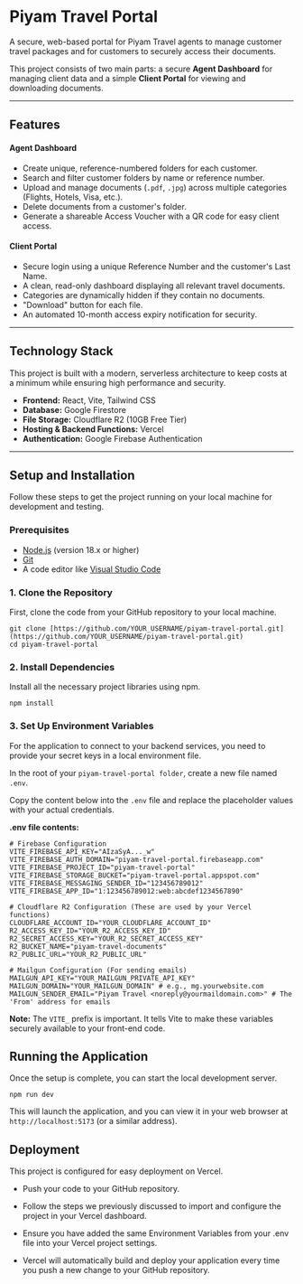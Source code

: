 # Piyam Travel Portal

A secure, web-based portal for Piyam Travel agents to manage customer travel packages and for customers to securely access their documents.

This project consists of two main parts: a secure **Agent Dashboard** for managing client data and a simple **Client Portal** for viewing and downloading documents.

---

## Features

#### Agent Dashboard
- Create unique, reference-numbered folders for each customer.
- Search and filter customer folders by name or reference number.
- Upload and manage documents (`.pdf`, `.jpg`) across multiple categories (Flights, Hotels, Visa, etc.).
- Delete documents from a customer's folder.
- Generate a shareable Access Voucher with a QR code for easy client access.

#### Client Portal
- Secure login using a unique Reference Number and the customer's Last Name.
- A clean, read-only dashboard displaying all relevant travel documents.
- Categories are dynamically hidden if they contain no documents.
- "Download" button for each file.
- An automated 10-month access expiry notification for security.

---

## Technology Stack

This project is built with a modern, serverless architecture to keep costs at a minimum while ensuring high performance and security.

- **Frontend:** React, Vite, Tailwind CSS
- **Database:** Google Firestore
- **File Storage:** Cloudflare R2 (10GB Free Tier)
- **Hosting & Backend Functions:** Vercel
- **Authentication:** Google Firebase Authentication

---

## Setup and Installation

Follow these steps to get the project running on your local machine for development and testing.

### Prerequisites

- [Node.js](https://nodejs.org/) (version 18.x or higher)
- [Git](https://git-scm.com/)
- A code editor like [Visual Studio Code](https://code.visualstudio.com/)

### 1. Clone the Repository

First, clone the code from your GitHub repository to your local machine.
```
git clone [https://github.com/YOUR_USERNAME/piyam-travel-portal.git](https://github.com/YOUR_USERNAME/piyam-travel-portal.git)
cd piyam-travel-portal
```

### 2. Install Dependencies
Install all the necessary project libraries using npm.
```
npm install
```

### 3. Set Up Environment Variables

For the application to connect to your backend services, you need to provide your secret keys in a local environment file.

In the root of your `piyam-travel-portal folder`, create a new file named `.env`.

Copy the content below into the `.env` file and replace the placeholder values with your actual credentials.

**.env file contents:**
```
# Firebase Configuration
VITE_FIREBASE_API_KEY="AIzaSyA..._w"
VITE_FIREBASE_AUTH_DOMAIN="piyam-travel-portal.firebaseapp.com"
VITE_FIREBASE_PROJECT_ID="piyam-travel-portal"
VITE_FIREBASE_STORAGE_BUCKET="piyam-travel-portal.appspot.com"
VITE_FIREBASE_MESSAGING_SENDER_ID="123456789012"
VITE_FIREBASE_APP_ID="1:123456789012:web:abcdef1234567890"

# Cloudflare R2 Configuration (These are used by your Vercel functions)
CLOUDFLARE_ACCOUNT_ID="YOUR_CLOUDFLARE_ACCOUNT_ID"
R2_ACCESS_KEY_ID="YOUR_R2_ACCESS_KEY_ID"
R2_SECRET_ACCESS_KEY="YOUR_R2_SECRET_ACCESS_KEY"
R2_BUCKET_NAME="piyam-travel-documents"
R2_PUBLIC_URL="YOUR_R2_PUBLIC_URL"

# Mailgun Configuration (For sending emails)
MAILGUN_API_KEY="YOUR_MAILGUN_PRIVATE_API_KEY"
MAILGUN_DOMAIN="YOUR_MAILGUN_DOMAIN" # e.g., mg.yourwebsite.com
MAILGUN_SENDER_EMAIL="Piyam Travel <noreply@yourmaildomain.com>" # The 'From' address for emails
```
**Note:** The `VITE_` prefix is important. It tells Vite to make these variables securely available to your front-end code.

## Running the Application
Once the setup is complete, you can start the local development server.
```
npm run dev
```
This will launch the application, and you can view it in your web browser at `http://localhost:5173` (or a similar address).

## Deployment
This project is configured for easy deployment on Vercel.

- Push your code to your GitHub repository.

- Follow the steps we previously discussed to import and configure the project in your Vercel dashboard.

- Ensure you have added the same Environment Variables from your .env file into your Vercel project settings.

- Vercel will automatically build and deploy your application every time you push a new change to your GitHub repository.
